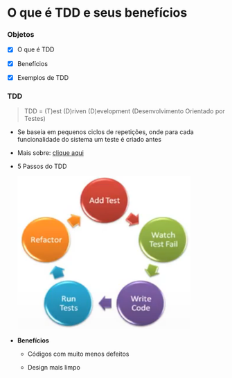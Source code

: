 # O que é TDD e seus benefícios

### Objetos

- [X] O que é TDD

- [X] Benefícios

- [X] Exemplos de TDD

### TDD

> TDD = (T)est (D)riven (D)evelopment (Desenvolvimento Orientado por Testes)

* Se baseia em pequenos ciclos de repetições, onde para cada funcionalidade do sistema um teste é criado antes

* Mais sobre: [clique aqui](https://www.devmedia.com.br/test-driven-development-tdd-simples-e-pratico/18533)

* 5 Passos do TDD

  ![](./assets/5-passos-tdd.png)

* **Benefícios**

  * Códigos com muito menos defeitos

  * Design mais limpo

